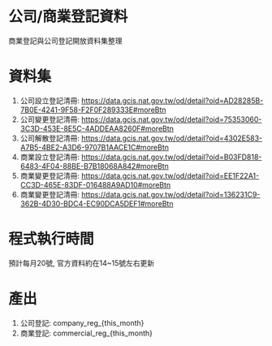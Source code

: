 # 公司/商業登記資料
商業登記與公司登記開放資料集整理
# 資料集
1. 公司設立登記清冊: https://data.gcis.nat.gov.tw/od/detail?oid=AD28285B-7B0E-4241-9F58-F2F0F289333E#moreBtn
2. 公司變更登記清冊: https://data.gcis.nat.gov.tw/od/detail?oid=75353060-3C3D-453E-8E5C-4ADDEAA8260F#moreBtn
3. 公司解散登記清冊: https://data.gcis.nat.gov.tw/od/detail?oid=4302E583-A7B5-4BE2-A3D6-9707B1AACE1C#moreBtn
4. 商業設立登記清冊: https://data.gcis.nat.gov.tw/od/detail?oid=B03FD818-6483-4F04-88BE-B7B18068A842#moreBtn
5. 商業變更登記清冊: https://data.gcis.nat.gov.tw/od/detail?oid=EE1F22A1-CC3D-465E-83DF-016488A9AD10#moreBtn
6. 商業變更登記清冊: https://data.gcis.nat.gov.tw/od/detail?oid=136231C9-362B-4D30-BDC4-EC90DCA5DEF1#moreBtn
# 程式執行時間
預計每月20號, 官方資料約在14~15號左右更新
# 產出
1. 公司登記: company_reg_{this_month}
2. 商業登記: commercial_reg_{this_month}
